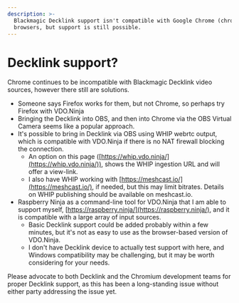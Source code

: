 ```yaml
---
description: >-
  Blackmagic Decklink support isn't compatible with Google Chrome (chromium)
  browsers, but support is still possible.
---
```


# Decklink support?

Chrome continues to be incompatible with Blackmagic Decklink video sources, however there still are solutions.

* Someone says Firefox works for them, but not Chrome, so perhaps try Firefox with VDO.Ninja
* Bringing the Decklink into OBS, and then into Chrome via the OBS Virtual Camera seems like a popular approach.
* It's possible to bring in Decklink via OBS using WHIP webrtc output, which is compatible with VDO.Ninja if there is no NAT firewall blocking the connection.
  * An option on this page ([https://whip.vdo.ninja/](https://whip.vdo.ninja/)), shows the WHIP ingestion URL and will offer a view-link.
  * I also have WHIP working with [https://meshcast.io/](https://meshcast.io/), if needed, but this may limit bitrates. Details on WHIP publishing should be available on meshcast.io.
* Raspberry Ninja as a command-line tool for VDO.Ninja that I am able to support myself, [https://raspberry.ninja/](https://raspberry.ninja/),  and it is compatible with a large array of input sources.
  * Basic Decklink support could be added probably within a few minutes, but it's not as easy to use as the browser-based version of VDO.Ninja.
  * I don't have Decklink device to actually test support with here, and Windows compatibility may be challenging, but it may be worth considering for your needs.

Please advocate to both Decklink and the Chromium development teams for proper Decklink support, as this has been a long-standing issue without either party addressing the issue yet.

